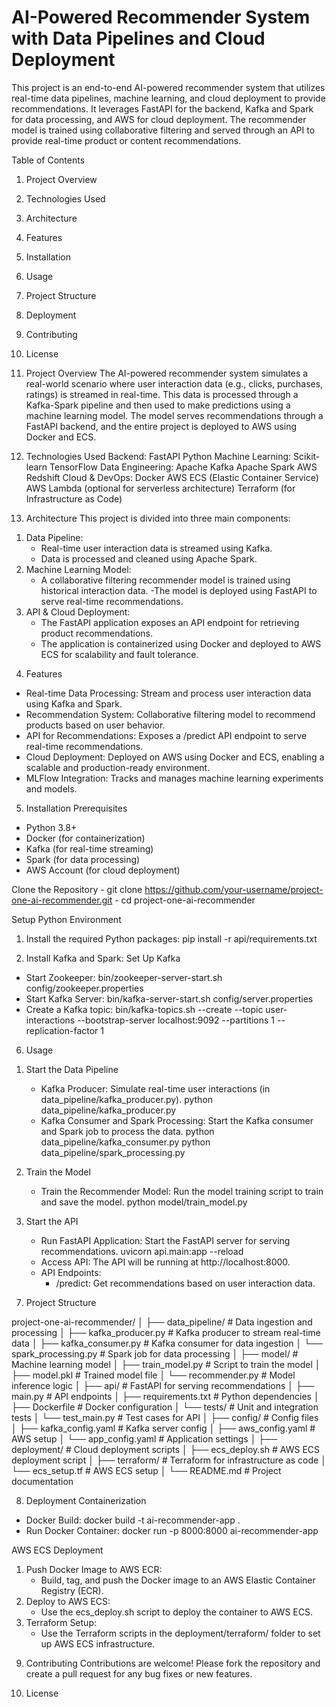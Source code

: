# AI-Powered Recommender System with Data Pipelines and Cloud Deployment

This project is an end-to-end AI-powered recommender system that utilizes real-time data pipelines, machine learning, and cloud deployment to provide recommendations. It leverages FastAPI for the backend, Kafka and Spark for data processing, and AWS for cloud deployment. The recommender model is trained using collaborative filtering and served through an API to provide real-time product or content recommendations.

Table of Contents
1. Project Overview
2. Technologies Used
3. Architecture
4. Features
5. Installation
6. Usage
7. Project Structure
8. Deployment
9. Contributing
10. License



1. Project Overview
The AI-powered recommender system simulates a real-world scenario where user interaction data (e.g., clicks, purchases, ratings) is streamed in real-time. This data is processed through a Kafka-Spark pipeline and then used to make predictions using a machine learning model. The model serves recommendations through a FastAPI backend, and the entire project is deployed to AWS using Docker and ECS.



2. Technologies Used
Backend:
    FastAPI
    Python
Machine Learning:
    Scikit-learn
    TensorFlow
Data Engineering:
    Apache Kafka
    Apache Spark
    AWS Redshift
Cloud & DevOps:
    Docker
    AWS ECS (Elastic Container Service)
    AWS Lambda (optional for serverless architecture)
    Terraform (for Infrastructure as Code)



3. Architecture
This project is divided into three main components:
1) Data Pipeline:
    - Real-time user interaction data is streamed using Kafka.
    - Data is processed and cleaned using Apache Spark.
2) Machine Learning Model:
    - A collaborative filtering recommender model is trained using historical interaction data.
    -The model is deployed using FastAPI to serve real-time recommendations.
3) API & Cloud Deployment:
    - The FastAPI application exposes an API endpoint for retrieving product recommendations.
    - The application is containerized using Docker and deployed to AWS ECS for scalability and fault tolerance.



4. Features
- Real-time Data Processing: Stream and process user interaction data using Kafka and Spark.
- Recommendation System: Collaborative filtering model to recommend products based on user behavior.
- API for Recommendations: Exposes a /predict API endpoint to serve real-time recommendations.
- Cloud Deployment: Deployed on AWS using Docker and ECS, enabling a scalable and production-ready environment.
- MLFlow Integration: Tracks and manages machine learning experiments and models.



5. Installation
Prerequisites
- Python 3.8+
- Docker (for containerization)
- Kafka (for real-time streaming)
- Spark (for data processing)
- AWS Account (for cloud deployment)

Clone the Repository
    - git clone https://github.com/your-username/project-one-ai-recommender.git
    - cd project-one-ai-recommender

Setup Python Environment
1) Install the required Python packages:
pip install -r api/requirements.txt

2) Install Kafka and Spark:
Set Up Kafka
- Start Zookeeper:
    bin/zookeeper-server-start.sh config/zookeeper.properties
- Start Kafka Server:
    bin/kafka-server-start.sh config/server.properties
- Create a Kafka topic:
    bin/kafka-topics.sh --create --topic user-interactions --bootstrap-server localhost:9092 --partitions 1 --replication-factor 1



6. Usage

1) Start the Data Pipeline
    - Kafka Producer: Simulate real-time user interactions (in data_pipeline/kafka_producer.py).
        python data_pipeline/kafka_producer.py
    - Kafka Consumer and Spark Processing: Start the Kafka consumer and Spark job to process the data.
        python data_pipeline/kafka_consumer.py
        python data_pipeline/spark_processing.py

2) Train the Model
    - Train the Recommender Model: Run the model training script to train and save the model.
        python model/train_model.py

3) Start the API
    - Run FastAPI Application: Start the FastAPI server for serving recommendations.
        uvicorn api.main:app --reload
    - Access API: The API will be running at http://localhost:8000.
    - API Endpoints:
        - /predict: Get recommendations based on user interaction data.



7. Project Structure

project-one-ai-recommender/
│
├── data_pipeline/                # Data ingestion and processing
│   ├── kafka_producer.py         # Kafka producer to stream real-time data
│   ├── kafka_consumer.py         # Kafka consumer for data ingestion
│   └── spark_processing.py       # Spark job for data processing
│
├── model/                        # Machine learning model
│   ├── train_model.py            # Script to train the model
│   ├── model.pkl                 # Trained model file
│   └── recommender.py            # Model inference logic
│
├── api/                          # FastAPI for serving recommendations
│   ├── main.py                   # API endpoints
│   ├── requirements.txt          # Python dependencies
│   ├── Dockerfile                # Docker configuration
│   └── tests/                    # Unit and integration tests
│       └── test_main.py          # Test cases for API
│
├── config/                       # Config files
│   ├── kafka_config.yaml         # Kafka server config
│   ├── aws_config.yaml           # AWS setup
│   └── app_config.yaml           # Application settings
│
├── deployment/                   # Cloud deployment scripts
│   ├── ecs_deploy.sh             # AWS ECS deployment script
│   ├── terraform/                # Terraform for infrastructure as code
│       └── ecs_setup.tf          # AWS ECS setup
│
└── README.md                     # Project documentation



8. Deployment
Containerization
- Docker Build:
    docker build -t ai-recommender-app .
- Run Docker Container:
    docker run -p 8000:8000 ai-recommender-app

AWS ECS Deployment
1) Push Docker Image to AWS ECR:
    - Build, tag, and push the Docker image to an AWS Elastic Container Registry (ECR).
2) Deploy to AWS ECS:
    - Use the ecs_deploy.sh script to deploy the container to AWS ECS.
3) Terraform Setup:
    - Use the Terraform scripts in the deployment/terraform/ folder to set up AWS ECS infrastructure.


9. Contributing
Contributions are welcome! Please fork the repository and create a pull request for any bug fixes or new features.



10. License